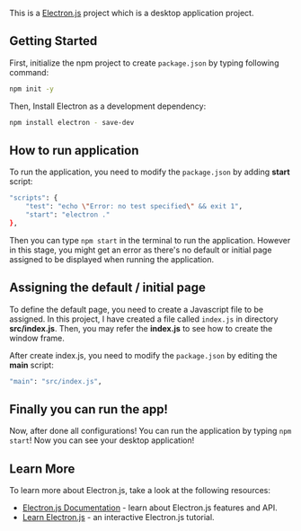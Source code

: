 This is a [Electron.js](https://www.electronjs.org/) project which is a desktop application project.

## Getting Started

First, initialize the npm project to create `package.json` by typing following command:

```bash
npm init -y
```

Then, Install Electron as a development dependency:

```bash
npm install electron - save-dev
```

## How to run application

To run the application, you need to modify the `package.json` by adding **start** script:

```bash
"scripts": {
    "test": "echo \"Error: no test specified\" && exit 1",
    "start": "electron ."
},
```

Then you can type `npm start` in the terminal to run the application. However in this stage, you might get an error as there's no default or initial page assigned to be displayed when running the application.

## Assigning the default / initial page

To define the default page, you need to create a Javascript file to be assigned. In this project, I have created a file called `index.js` in directory **src/index.js**. Then, you may refer the **index.js** to see how to create the window frame.

After create index.js, you need to modify the `package.json` by editing the **main** script:

```bash
"main": "src/index.js",
```

## Finally you can run the app!

Now, after done all configurations! You can run the application by typing `npm start`! Now you can see your desktop application!

## Learn More

To learn more about Electron.js, take a look at the following resources:

- [Electron.js Documentation](https://www.electronjs.org/docs/latest) - learn about Electron.js features and API.
- [Learn Electron.js](https://www.electronjs.org/docs/latest/api/app) - an interactive Electron.js tutorial.